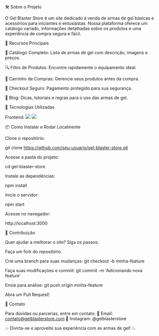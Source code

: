 
🛠️ Sobre o Projeto

O Gel Blaster Store é um site dedicado à venda de armas de gel básicas e acessórios para iniciantes e entusiastas. Nossa plataforma oferece um catálogo variado, informações detalhadas sobre os produtos e uma experiência de compra segura e fácil.

🎯 Recursos Principais

🏹 Catálogo Completo: Lista de armas de gel com descrição, imagens e preços.

🔍 Filtro de Produtos: Encontre rapidamente o equipamento ideal.

🛒 Carrinho de Compras: Gerencie seus produtos antes da compra.

🔐 Checkout Seguro: Pagamento protegido para sua segurança.

📖 Blog: Dicas, tutoriais e regras para o uso das armas de gel.

🚀 Tecnologias Utilizadas

Frontend:
<img src="file:///C:/Users/gugui/Downloads/logo-2582747_1280.webp"> 
<img src="https://pixabay.com/pt/images/search/css/"> 

📦 Como Instalar e Rodar Localmente

Clone o repositório:

git clone https://github.com/seu-usuario/gel-blaster-store.git

Acesse a pasta do projeto:

cd gel-blaster-store

Instale as dependências:

npm install

Inicie o servidor:

npm start

Acesse no navegador:

http://localhost:3000

🤝 Contribuição

Quer ajudar a melhorar o site? Siga os passos:

Faça um fork do repositório.

Crie uma branch para suas mudanças: git checkout -b minha-feature

Faça suas modificações e commit: git commit -m 'Adicionando nova feature'

Envie para análise: git push origin minha-feature

Abra um Pull Request!

📩 Contato

Para dúvidas ou parcerias, entre em contato:
📧 Email: contato@gelblasterstore.com
📱 Instagram: @gelblasterstore

💥 Divirta-se e aproveite sua experiência com as armas de gel! 💥
